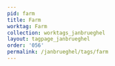 ```yaml
---
pid: farm
title: Farm
worktag: Farm
collection: worktags_janbrueghel
layout: tagpage_janbrueghel
order: '056'
permalink: /janbrueghel/tags/farm
---
```

